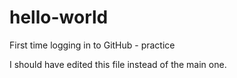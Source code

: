 # hello-world
First time logging in to GitHub - practice

I should have edited this file instead of the main one.
